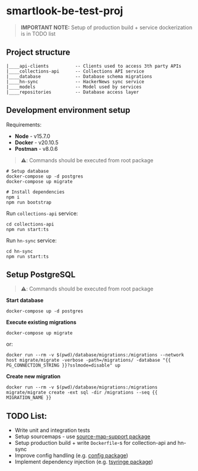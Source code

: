 # smartlook-be-test-proj

> **IMPORTANT NOTE:** Setup of production build + service dockerization is in TODO list

## Project structure
```
|____api-clients          -- Clients used to access 3th party APIs
|____collections-api      -- Collections API service
|____database             -- Database schema migrations
|____hn-sync              -- HackerNews sync service 
|____models               -- Model used by services
|____repositories         -- Database access layer
```

## Development environment setup
Requirements:
* **Node** - v15.7.0
* **Docker** - v20.10.5
* **Postman** - v8.0.6

> :warning:: Commands should be executed from root package
```
# Setup database
docker-compose up -d postgres
docker-compose up migrate

# Install dependencies
npm i
npm run bootstrap
```

Run `collections-api` service:
```
cd collections-api
npm run start:ts
```

Run `hn-sync` service:
```
cd hn-sync
npm run start:ts
```

## Setup PostgreSQL
> :warning:: Commands should be executed from root package

**Start database**
```
docker-compose up -d postgres
```

**Execute existing migrations**
```
docker-compose up migrate
```
or:
```
docker run --rm -v $(pwd)/database/migrations:/migrations --network host migrate/migrate -verbose -path=/migrations/ -database "{{ PG_CONNECTION_STRING }}?sslmode=disable" up
```

**Create new migration**
```
docker run --rm -v $(pwd)/database/migrations:/migrations migrate/migrate create -ext sql -dir /migrations --seq {{ MIGRATION_NAME }}
```

## TODO List:
* Write unit and integration tests
* Setup sourcemaps - use [source-map-support package](https://www.npmjs.com/package/source-map-support)
* Setup production build + write `Dockerfile`-s for collection-api and hn-sync
* Improve config handling (e.g. [config package](https://www.npmjs.com/package/config))
* Implement dependency injection (e.g. [tsyringe package](https://github.com/microsoft/tsyringe))

